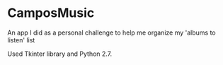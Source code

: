 # CamposMusic

An app I did as a personal challenge to help me organize my 'albums to listen' list

Used Tkinter library and Python 2.7.

